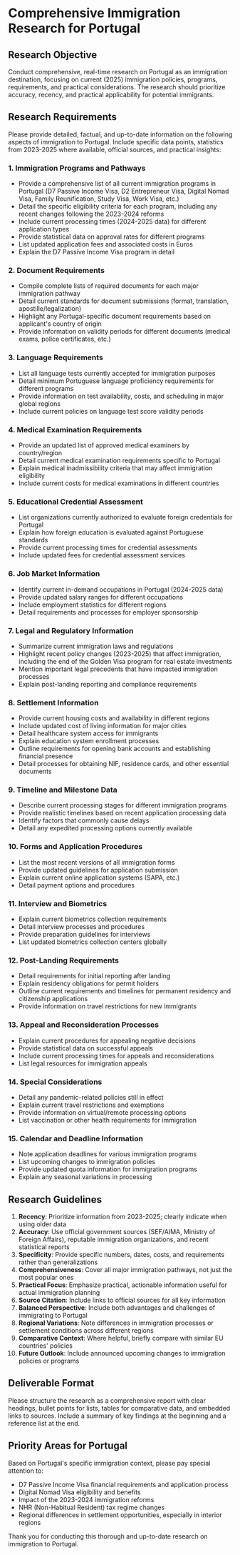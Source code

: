 # Comprehensive Immigration Research for Portugal

## Research Objective
Conduct comprehensive, real-time research on Portugal as an immigration destination, focusing on current (2025) immigration policies, programs, requirements, and practical considerations. The research should prioritize accuracy, recency, and practical applicability for potential immigrants.

## Research Requirements
Please provide detailed, factual, and up-to-date information on the following aspects of immigration to Portugal. Include specific data points, statistics from 2023-2025 where available, official sources, and practical insights:

### 1. Immigration Programs and Pathways
- Provide a comprehensive list of all current immigration programs in Portugal (D7 Passive Income Visa, D2 Entrepreneur Visa, Digital Nomad Visa, Family Reunification, Study Visa, Work Visa, etc.)
- Detail the specific eligibility criteria for each program, including any recent changes following the 2023-2024 reforms
- Include current processing times (2024-2025 data) for different application types
- Provide statistical data on approval rates for different programs
- List updated application fees and associated costs in Euros
- Explain the D7 Passive Income Visa program in detail

### 2. Document Requirements
- Compile complete lists of required documents for each major immigration pathway
- Detail current standards for document submissions (format, translation, apostille/legalization)
- Highlight any Portugal-specific document requirements based on applicant's country of origin
- Provide information on validity periods for different documents (medical exams, police certificates, etc.)

### 3. Language Requirements
- List all language tests currently accepted for immigration purposes
- Detail minimum Portuguese language proficiency requirements for different programs
- Provide information on test availability, costs, and scheduling in major global regions
- Include current policies on language test score validity periods

### 4. Medical Examination Requirements
- Provide an updated list of approved medical examiners by country/region
- Detail current medical examination requirements specific to Portugal
- Explain medical inadmissibility criteria that may affect immigration eligibility
- Include current costs for medical examinations in different countries

### 5. Educational Credential Assessment
- List organizations currently authorized to evaluate foreign credentials for Portugal
- Explain how foreign education is evaluated against Portuguese standards
- Provide current processing times for credential assessments
- Include updated fees for credential assessment services

### 6. Job Market Information
- Identify current in-demand occupations in Portugal (2024-2025 data)
- Provide updated salary ranges for different occupations
- Include employment statistics for different regions
- Detail requirements and processes for employer sponsorship

### 7. Legal and Regulatory Information
- Summarize current immigration laws and regulations
- Highlight recent policy changes (2023-2025) that affect immigration, including the end of the Golden Visa program for real estate investments
- Mention important legal precedents that have impacted immigration processes
- Explain post-landing reporting and compliance requirements

### 8. Settlement Information
- Provide current housing costs and availability in different regions
- Include updated cost of living information for major cities
- Detail healthcare system access for immigrants
- Explain education system enrollment processes
- Outline requirements for opening bank accounts and establishing financial presence
- Detail processes for obtaining NIF, residence cards, and other essential documents

### 9. Timeline and Milestone Data
- Describe current processing stages for different immigration programs
- Provide realistic timelines based on recent application processing data
- Identify factors that commonly cause delays
- Detail any expedited processing options currently available

### 10. Forms and Application Procedures
- List the most recent versions of all immigration forms
- Provide updated guidelines for application submission
- Explain current online application systems (SAPA, etc.)
- Detail payment options and procedures

### 11. Interview and Biometrics
- Explain current biometrics collection requirements
- Detail interview processes and procedures
- Provide preparation guidelines for interviews
- List updated biometrics collection centers globally

### 12. Post-Landing Requirements
- Detail requirements for initial reporting after landing
- Explain residency obligations for permit holders
- Outline current requirements and timelines for permanent residency and citizenship applications
- Provide information on travel restrictions for new immigrants

### 13. Appeal and Reconsideration Processes
- Explain current procedures for appealing negative decisions
- Provide statistical data on successful appeals
- Include current processing times for appeals and reconsiderations
- List legal resources for immigration appeals

### 14. Special Considerations
- Detail any pandemic-related policies still in effect
- Explain current travel restrictions and exemptions
- Provide information on virtual/remote processing options
- List vaccination or other health requirements for immigration

### 15. Calendar and Deadline Information
- Note application deadlines for various immigration programs
- List upcoming changes to immigration policies
- Provide updated quota information for immigration programs
- Explain any seasonal variations in processing

## Research Guidelines
1. **Recency**: Prioritize information from 2023-2025; clearly indicate when using older data
2. **Accuracy**: Use official government sources (SEF/AIMA, Ministry of Foreign Affairs), reputable immigration organizations, and recent statistical reports
3. **Specificity**: Provide specific numbers, dates, costs, and requirements rather than generalizations
4. **Comprehensiveness**: Cover all major immigration pathways, not just the most popular ones
5. **Practical Focus**: Emphasize practical, actionable information useful for actual immigration planning
6. **Source Citation**: Include links to official sources for all key information
7. **Balanced Perspective**: Include both advantages and challenges of immigrating to Portugal
8. **Regional Variations**: Note differences in immigration processes or settlement conditions across different regions
9. **Comparative Context**: Where helpful, briefly compare with similar EU countries' policies
10. **Future Outlook**: Include announced upcoming changes to immigration policies or programs

## Deliverable Format
Please structure the research as a comprehensive report with clear headings, bullet points for lists, tables for comparative data, and embedded links to sources. Include a summary of key findings at the beginning and a reference list at the end.

## Priority Areas for Portugal
Based on Portugal's specific immigration context, please pay special attention to:
- D7 Passive Income Visa financial requirements and application process
- Digital Nomad Visa eligibility and benefits
- Impact of the 2023-2024 immigration reforms
- NHR (Non-Habitual Resident) tax regime changes
- Regional differences in settlement opportunities, especially in interior regions

Thank you for conducting this thorough and up-to-date research on immigration to Portugal.

